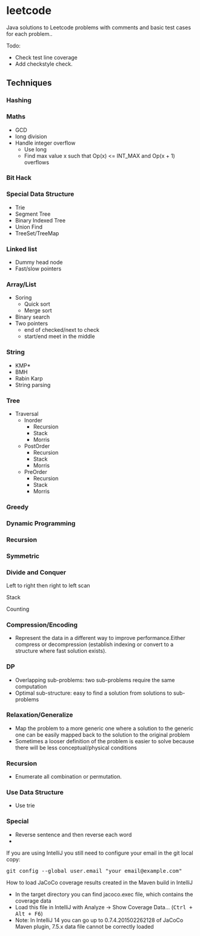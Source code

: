 # leetcode
Java solutions to Leetcode problems with comments and basic test cases for each problem.. 

Todo:
 - Check test line coverage
 - Add checkstyle check.


## Techniques

### Hashing

### Maths
- GCD
- long division
- Handle integer overflow
  - Use long
  - Find max value x such that Op(x) <= INT_MAX and Op(x + 1) overflows

### Bit Hack

### Special Data Structure
- Trie
- Segment Tree
- Binary Indexed Tree
- Union Find
- TreeSet/TreeMap

### Linked list
- Dummy head node
- Fast/slow pointers


### Array/List
- Soring
  - Quick sort
  - Merge sort
- Binary search
- Two pointers
  - end of checked/next to check
  - start/end meet in the middle
  
  
### String
- KMP*
- BMH
- Rabin Karp
- String parsing

### Tree
- Traversal
  - Inorder
    - Recursion
    - Stack
    - Morris
  - PostOrder
    - Recursion
    - Stack
    - Morris
  - PreOrder
    - Recursion
    - Stack
    - Morris

### Greedy

### Dynamic Programming

### Recursion


### Symmetric

### Divide and Conquer

Left to right then right to left scan

Stack

Counting


### Compression/Encoding
- Represent the data in a different way to improve performance.Either compress or decompression (establish indexing or convert to a structure where fast solution exists).

### DP
- Overlapping sub-problems: two sub-problems require the same computation
- Optimal sub-structure: easy to find a solution from solutions to sub-problems

### Relaxation/Generalize
- Map the problem to a more generic one where a solution to the generic one can be easily mapped back to the solution to the original problem
- Sometimes a looser definition of the problem is easier to solve because there will be less conceptual/physical conditions

### Recursion
- Enumerate all combination or permutation.


### Use Data Structure
- Use trie 

### Special
- Reverse sentence and then reverse each word
- 


        


If you are using IntelliJ you still need to configure your email in the git local copy:
<pre>
git config --global user.email "your_email@example.com"
</pre>

How to load JaCoCo coverage results created in the Maven build in IntelliJ
* In the target directory you can find jacoco.exec file, which contains the coverage data 
* Load this file in IntelliJ with Analyze -&gt; Show Coverage Data... (<kbd>Ctrl + Alt + F6</kbd>)
* Note: In IntelliJ 14 you can go up to 0.7.4.201502262128 of JaCoCo Maven plugin, 7.5.x data file cannot be correctly loaded
